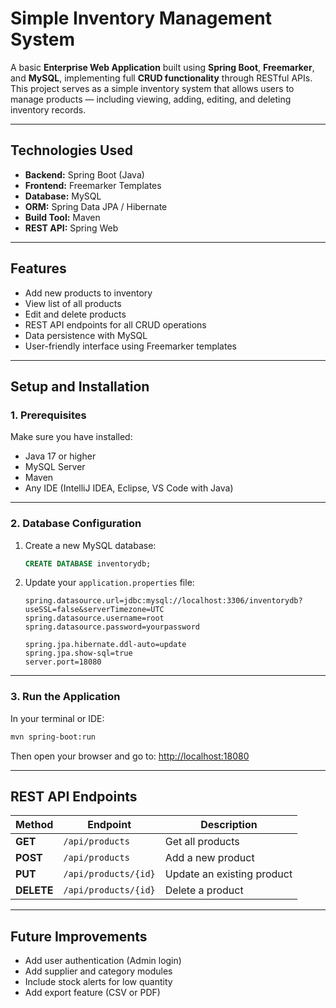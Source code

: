# Simple Inventory Management System

A basic **Enterprise Web Application** built using **Spring Boot**, **Freemarker**, and **MySQL**, implementing full **CRUD functionality** through RESTful APIs.
This project serves as a simple inventory system that allows users to manage products — including viewing, adding, editing, and deleting inventory records.

---

## Technologies Used

* **Backend:** Spring Boot (Java)
* **Frontend:** Freemarker Templates
* **Database:** MySQL
* **ORM:** Spring Data JPA / Hibernate
* **Build Tool:** Maven
* **REST API:** Spring Web

---

## Features

* Add new products to inventory
* View list of all products
* Edit and delete products
* REST API endpoints for all CRUD operations
* Data persistence with MySQL
* User-friendly interface using Freemarker templates

---

## Setup and Installation

### 1. Prerequisites

Make sure you have installed:

* Java 17 or higher
* MySQL Server
* Maven
* Any IDE (IntelliJ IDEA, Eclipse, VS Code with Java)

---

### 2. Database Configuration

1. Create a new MySQL database:

   ```sql
   CREATE DATABASE inventorydb;
   ```
2. Update your `application.properties` file:

   ```properties
   spring.datasource.url=jdbc:mysql://localhost:3306/inventorydb?useSSL=false&serverTimezone=UTC
   spring.datasource.username=root
   spring.datasource.password=yourpassword

   spring.jpa.hibernate.ddl-auto=update
   spring.jpa.show-sql=true
   server.port=18080
   ```

---

### 3. Run the Application

In your terminal or IDE:

```bash
mvn spring-boot:run
```

Then open your browser and go to:
[http://localhost:18080](http://localhost:18080)

---

## REST API Endpoints

| Method     | Endpoint             | Description                |
| ---------- | -------------------- | -------------------------- |
| **GET**    | `/api/products`      | Get all products           |
| **POST**   | `/api/products`      | Add a new product          |
| **PUT**    | `/api/products/{id}` | Update an existing product |
| **DELETE** | `/api/products/{id}` | Delete a product           |

---

## Future Improvements

* Add user authentication (Admin login)
* Add supplier and category modules
* Include stock alerts for low quantity
* Add export feature (CSV or PDF)
